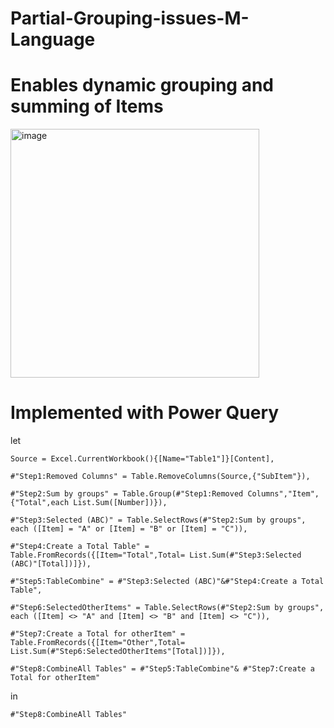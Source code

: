 # Partial-Grouping-issues-M-Language

# Enables dynamic grouping and summing of Items

<img width="398" alt="image" src="https://user-images.githubusercontent.com/84840321/158978395-9a3dfed7-77ca-4150-91c2-6d5a945f51c1.png">

# Implemented with Power Query

let

    Source = Excel.CurrentWorkbook(){[Name="Table1"]}[Content],
    
    #"Step1:Removed Columns" = Table.RemoveColumns(Source,{"SubItem"}),
    
    #"Step2:Sum by groups" = Table.Group(#"Step1:Removed Columns","Item",{"Total",each List.Sum([Number])}),
    
    #"Step3:Selected (ABC)" = Table.SelectRows(#"Step2:Sum by groups", each ([Item] = "A" or [Item] = "B" or [Item] = "C")),
    
    #"Step4:Create a Total Table" = Table.FromRecords({[Item="Total",Total= List.Sum(#"Step3:Selected (ABC)"[Total])]}),
    
    #"Step5:TableCombine" = #"Step3:Selected (ABC)"&#"Step4:Create a Total Table",
    
    #"Step6:SelectedOtherItems" = Table.SelectRows(#"Step2:Sum by groups", each ([Item] <> "A" and [Item] <> "B" and [Item] <> "C")),
    
    #"Step7:Create a Total for otherItem" = Table.FromRecords({[Item="Other",Total= List.Sum(#"Step6:SelectedOtherItems"[Total])]}),
    
    #"Step8:CombineAll Tables" = #"Step5:TableCombine"& #"Step7:Create a Total for otherItem"
    
in

    #"Step8:CombineAll Tables"
    
